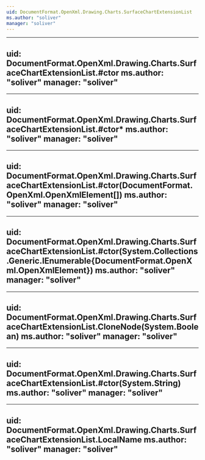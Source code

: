 ```yaml
---
uid: DocumentFormat.OpenXml.Drawing.Charts.SurfaceChartExtensionList
ms.author: "soliver"
manager: "soliver"
---
```


---
uid: DocumentFormat.OpenXml.Drawing.Charts.SurfaceChartExtensionList.#ctor
ms.author: "soliver"
manager: "soliver"
---

---
uid: DocumentFormat.OpenXml.Drawing.Charts.SurfaceChartExtensionList.#ctor*
ms.author: "soliver"
manager: "soliver"
---

---
uid: DocumentFormat.OpenXml.Drawing.Charts.SurfaceChartExtensionList.#ctor(DocumentFormat.OpenXml.OpenXmlElement[])
ms.author: "soliver"
manager: "soliver"
---

---
uid: DocumentFormat.OpenXml.Drawing.Charts.SurfaceChartExtensionList.#ctor(System.Collections.Generic.IEnumerable{DocumentFormat.OpenXml.OpenXmlElement})
ms.author: "soliver"
manager: "soliver"
---

---
uid: DocumentFormat.OpenXml.Drawing.Charts.SurfaceChartExtensionList.CloneNode(System.Boolean)
ms.author: "soliver"
manager: "soliver"
---

---
uid: DocumentFormat.OpenXml.Drawing.Charts.SurfaceChartExtensionList.#ctor(System.String)
ms.author: "soliver"
manager: "soliver"
---

---
uid: DocumentFormat.OpenXml.Drawing.Charts.SurfaceChartExtensionList.LocalName
ms.author: "soliver"
manager: "soliver"
---
